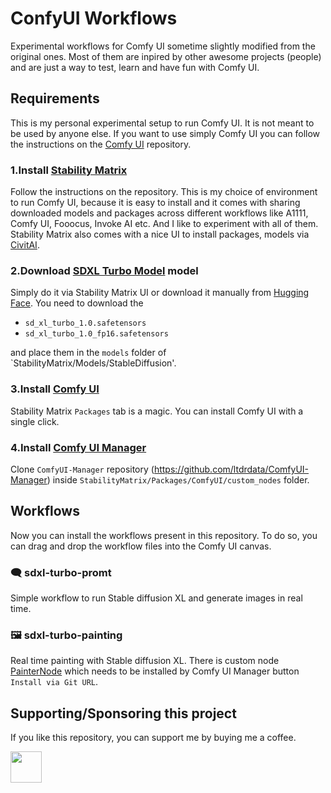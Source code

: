 # ConfyUI Workflows

Experimental workflows for Comfy UI sometime slightly modified from the original ones. Most of them are inpired by other awesome projects (people) and are just a way to test, learn and have fun with Comfy UI.

## Requirements

This is my personal experimental setup to run Comfy UI. It is not meant to be used by anyone else. If you want to use simply Comfy UI you can follow the instructions on the [Comfy UI](https://github.com/comfyanonymous/ComfyU) repository.

### 1.Install [Stability Matrix](https://github.com/LykosAI/StabilityMatrix)

Follow the instructions on the repository. This is my choice of environment to run Comfy UI, because it is easy to install and it comes with sharing downloaded models and packages across different workflows like A1111, Comfy UI, Fooocus, Invoke AI etc. And I like to experiment with all of them. Stability Matrix also comes with a nice UI to install packages, models via [CivitAI](https://civitai.com).

### 2.Download [SDXL Turbo Model](https://huggingface.co/stabilityai/sdxl-turbo) model

Simply do it via Stability Matrix UI or download it manually from [Hugging Face](https://huggingface.co/stabilityai/sdxl-turbo/tree/main). You need to download the

- `sd_xl_turbo_1.0.safetensors`
- `sd_xl_turbo_1.0_fp16.safetensors`

and place them in the `models` folder of `StabilityMatrix/Models/StableDiffusion'.

### 3.Install [Comfy UI](https://github.com/comfyanonymous/ComfyUI)

Stability Matrix `Packages` tab is a magic. You can install Comfy UI with a single click.

### 4.Install [Comfy UI Manager](https://github.com/ltdrdata/ComfyUI-Manager)

Clone `ComfyUI-Manager` repository (https://github.com/ltdrdata/ComfyUI-Manager) inside `StabilityMatrix/Packages/ComfyUI/custom_nodes` folder.

## Workflows

Now you can install the workflows present in this repository. To do so, you can drag and drop the workflow files into the Comfy UI canvas.

### 🗨️ sdxl-turbo-promt

Simple workflow to run Stable diffusion XL and generate images in real time.

### 🖼️ sdxl-turbo-painting

Real time painting with Stable diffusion XL. There is custom node [PainterNode](https://github.com/AlekPet/ComfyUI_Custom_Nodes_AlekPet) which needs to be installed by Comfy UI Manager button `Install via Git URL`.

## Supporting/Sponsoring this project

If you like this repository, you can support me by buying me a coffee.

[<img src="https://cdn.buymeacoffee.com/buttons/v2/default-yellow.png" height="50">](https://www.buymeacoffee.com/eudardt)
